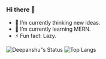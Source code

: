 ### Hi there 👋

- 🔭 I’m currently thinking new ideas.        
- 🌱 I’m currently learning MERN.
- ⚡ Fun fact: Lazy.

![Deepanshu"s Status](https://github-readme-stats.vercel.app/api?username=devblin&show_icons=true&hide_border=true)
![Top Langs](https://github-readme-stats.vercel.app/api/top-langs/?username=devblin&layout=compact&langs_count=9&hide_border=true)
